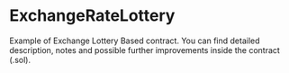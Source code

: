 # ExchangeRateLottery

Example of Exchange Lottery Based contract. 
You can find detailed description, notes and possible further improvements inside the contract (.sol).
